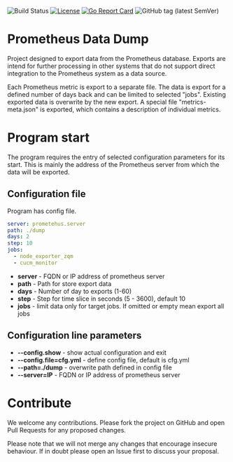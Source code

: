 ![Build Status](https://github.com/pokornyIt/prometheus_data_dump/workflows/Build/badge.svg)
[![License](https://img.shields.io/github/license/pokornyIt/prometheus_data_dump)](/LICENSE)
[![Go Report Card](https://goreportcard.com/badge/github.com/pokornyIt/prometheus_data_dump)](https://goreportcard.com/report/github.com/pokornyIt/nut_exporter)
![GitHub tag (latest SemVer)](https://img.shields.io/github/v/tag/pokornyit/prometheus_data_dump?label=latest)

# Prometheus Data Dump
Project designed to export data from the Prometheus database.
Exports are intend for further processing in other systems that do not support 
direct integration to the Prometheus system as a data source.

Each Prometheus metric is export to a separate file. 
The data is export for a defined number of days back and can be limited to selected "jobs". 
Existing exported data is overwrite by the new export. 
A special file "metrics-meta.json" is exported, which contains a description of individual metrics. 

# Program start

The program requires the entry of selected configuration parameters for its start. 
This is mainly the address of the Prometheus server from which the data will be exported.

## Configuration file

Program has config file.
```yaml
server: prometehus.server
path: ./dump
days: 2
step: 10
jobs:
  - node_exporter_zqm
  - cucm_monitor
``` 

- **server** - FQDN or IP address of prometheus server
- **path** - Path for store export data
- **days** - Number of day to exports (1-60)
- **step** - Step for time slice in seconds (5 - 3600), default 10
- **jobs** - limit data only for target jobs. If omitted or empty mean export all jobs

## Configuration line parameters
- **--config.show** - show actual configuration and exit
- **--config.file=cfg.yml** - define config file, default is cfg.yml
- **--path=./dump** - overwrite path defined in  config file
- **--server=IP** - FQDN or IP address of prometheus server

# Contribute
We welcome any contributions. Please fork the project on GitHub and open Pull Requests for any proposed changes.

Please note that we will not merge any changes that encourage insecure behaviour. If in doubt please open an Issue first to discuss your proposal. 